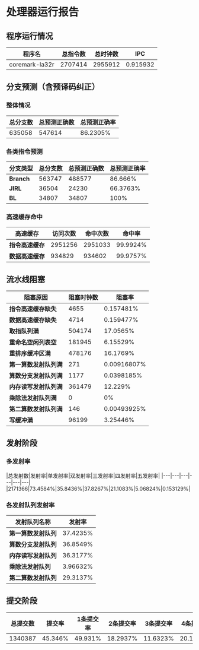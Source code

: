 # 处理器运行报告
## 程序运行情况
|程序名|总指令数|总时钟数|IPC|
|---|---|---|---|
|coremark-la32r|2707414|2955912|0.915932|

## 分支预测（含预译码纠正）
### 整体情况
|总分支数|总预测正确数|总预测正确率|
|---|---|---|
|635058|547614|86.2305%|

### 各类指令预测
|分支类型|总分支数|总预测正确数|总预测正确率|
|---|---|---|---|
|**Branch**| 563747 | 488577 | 86.666%|
|**JIRL**| 36504 | 24230 | 66.3763%|
|**BL**| 34807 | 34807 | 100%|

### 高速缓存命中
|高速缓存|访问次数|命中次数|命中率|
|---|---|---|---|
|**指令高速缓存**| 2951256 | 2951033 | 99.9924%|
|**数据高速缓存**| 934829 | 934602 | 99.9757%|
## 流水线阻塞
|阻塞原因|阻塞时钟数|阻塞率|
|---|---|---|
|**指令高速缓存缺失**| 4655 | 0.157481%|
|**数据高速缓存缺失**| 4714 | 0.159477%|
|**取指队列满**| 504174 | 17.0565%|
|**重命名空闲列表空**|181945 | 6.15529%|
|**重排序缓冲区满**|478176 | 16.1769%|
|**第一算数发射队列满**|271 | 0.00916807%|
|**算数分支发射队列满**|1177 | 0.0398185%|
|**内存读写发射队列满**|361479 | 12.229%|
|**乘除法发射队列满**|0 | 0%|
|**第二算数发射队列满**|146 | 0.00493925%|
|**写缓冲满**|96199 | 3.25446%|

## 发射阶段
### 多发射率
|总发射数|发射率|单发射率|双发射率|三发射率|四发射率|五发射率|
|---|---|---|---|---|---|
|2171366|73.4584%|35.8436%|37.8267%|21.1083%|5.06824%|0.153129%|

### 各发射队列发射率
|发射队列名称|发射率|
|---|---|
|**第一算数发射队列**|37.4235%|
|**算数分支发射队列**|36.8549%|
|**内存读写发射队列**|36.3177%|
|**乘除法发射队列**|3.96632%|
|**第二算数发射队列**|29.3137%|

## 提交阶段
|总提交数|提交率|1条提交率|2条提交率|3条提交率|4条提交率|
|---|---|---|---|---|---|
|1340387|45.346%|49.931%|18.2937%|11.6323%|20.1431%|
